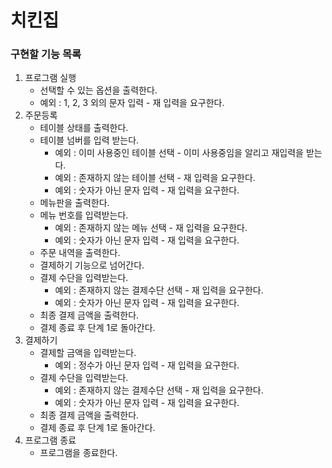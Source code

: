# 치킨집

### 구현할 기능 목록

1. 프로그램 실행
    - 선택할 수 있는 옵션을 출력한다.
    - 예외 : 1, 2, 3 외의 문자 입력 - 재 입력을 요구한다.
2. 주문등록
    - 테이블 상태를 출력한다.
    - 테이블 넘버를 입력 받는다.
        - 예외 : 이미 사용중인 테이블 선택 - 이미 사용중임을 알리고 재입력을 받는다.
        - 예외 : 존재하지 않는 테이블 선택 - 재 입력을 요구한다.
        - 예외 : 숫자가 아닌 문자 입력 - 재 입력을 요구한다.
    - 메뉴판을 출력한다.
    - 메뉴 번호를 입력받는다.
        - 예외 : 존재하지 않는 메뉴 선택 - 재 입력을 요구한다.
        - 예외 : 숫자가 아닌 문자 입력 - 재 입력을 요구한다.
    - 주문 내역을 출력한다.
    - 결제하기 기능으로 넘어간다.
    - 결제 수단을 입력받는다.
        - 예외 : 존재하지 않는 결제수단 선택 - 재 입력을 요구한다.
        - 예외 : 숫자가 아닌 문자 입력 - 재 입력을 요구한다.
    - 최종 결제 금액을 출력한다.
    - 결제 종료 후 단계 1로 돌아간다.
3. 결제하기
    - 결제할 금액을 입력받는다.
        - 예외 : 정수가 아닌 문자 입력 - 재 입력을 요구한다.
    - 결제 수단을 입력받는다.
        - 예외 : 존재하지 않는 결제수단 선택 - 재 입력을 요구한다.
        - 예외 : 숫자가 아닌 문자 입력 - 재 입력을 요구한다.
    - 최종 결제 금액을 출력한다.
    - 결제 종료 후 단계 1로 돌아간다.
4. 프로그램 종료
    - 프로그램을 종료한다.